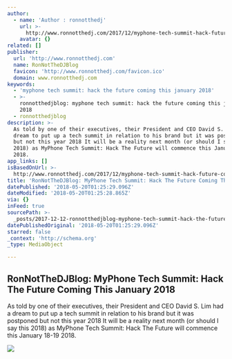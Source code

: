 ```yaml
---
author:
  - name: 'Author : ronnotthedj'
    url: >-
      http://www.ronnotthedj.com/2017/12/myphone-tech-summit-hack-future-coming.html
    avatar: {}
related: []
publisher:
  url: 'http://www.ronnotthedj.com'
  name: RonNotTheDJBlog
  favicon: 'http://www.ronnotthedj.com/favicon.ico'
  domain: www.ronnotthedj.com
keywords:
  - 'myphone tech summit: hack the future coming this january 2018'
  - >-
    ronnotthedjblog: myphone tech summit: hack the future coming this january
    2018
  - ronnotthedjblog
description: >-
  As told by one of their executives, their President and CEO David S. Lim had a
  dream to put up a tech summit in relation to his brand but it was postponed
  but not this year 2018 It will be a reality next month (or should I say this
  2018) as MyPhone Tech Summit: Hack The Future will commence this January 18-19
  2018.
app_links: []
isBasedOnUrl: >-
  http://www.ronnotthedj.com/2017/12/myphone-tech-summit-hack-future-coming.html?m=1
title: 'RonNotTheDJBlog: MyPhone Tech Summit: Hack The Future Coming This January 2018'
datePublished: '2018-05-20T01:25:29.096Z'
dateModified: '2018-05-20T01:25:28.865Z'
via: {}
inFeed: true
sourcePath: >-
  _posts/2017-12-12-ronnotthedjblog-myphone-tech-summit-hack-the-future-coming.md
datePublishedOriginal: '2018-05-20T01:25:29.096Z'
starred: false
_context: 'http://schema.org'
_type: MediaObject

---
```

<article style=""><h1>RonNotTheDJBlog: MyPhone Tech Summit: Hack The Future Coming This January 2018</h1><p>As told by one of their executives, their President and CEO David S. Lim had a dream to put up a tech summit in relation to his brand but it was postponed but not this year 2018 It will be a reality next month (or should I say this 2018) as MyPhone Tech Summit: Hack The Future will commence this January 18-19 2018.</p><img src="https://3.bp.blogspot.com/-v4bu-inTEs0/WikWyDCQZCI/AAAAAAAAfVY/8TxYFrHRutM-R32YRXlMJrOpdIQ48eUxwCLcBGAs/s400/myphone%2Btech%2Bsummit%2B2018.jpg" /></article>